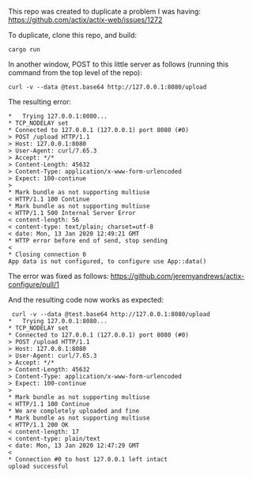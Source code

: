 This repo was created to duplicate a problem I was having:
https://github.com/actix/actix-web/issues/1272

To duplicate, clone this repo, and build:

```
cargo run
```

In another window, POST to this little server as follows (running this command from the top level of the repo):

```
curl -v --data @test.base64 http://127.0.0.1:8080/upload
```

The resulting error:

```
*   Trying 127.0.0.1:8080...
* TCP_NODELAY set
* Connected to 127.0.0.1 (127.0.0.1) port 8080 (#0)
> POST /upload HTTP/1.1
> Host: 127.0.0.1:8080
> User-Agent: curl/7.65.3
> Accept: */*
> Content-Length: 45632
> Content-Type: application/x-www-form-urlencoded
> Expect: 100-continue
> 
* Mark bundle as not supporting multiuse
< HTTP/1.1 100 Continue
* Mark bundle as not supporting multiuse
< HTTP/1.1 500 Internal Server Error
< content-length: 56
< content-type: text/plain; charset=utf-8
< date: Mon, 13 Jan 2020 12:49:21 GMT
* HTTP error before end of send, stop sending
< 
* Closing connection 0
App data is not configured, to configure use App::data()
```

The error was fixed as follows:
https://github.com/jeremyandrews/actix-configure/pull/1

And the resulting code now works as expected:

```
 curl -v --data @test.base64 http://127.0.0.1:8080/upload
*   Trying 127.0.0.1:8080...
* TCP_NODELAY set
* Connected to 127.0.0.1 (127.0.0.1) port 8080 (#0)
> POST /upload HTTP/1.1
> Host: 127.0.0.1:8080
> User-Agent: curl/7.65.3
> Accept: */*
> Content-Length: 45632
> Content-Type: application/x-www-form-urlencoded
> Expect: 100-continue
> 
* Mark bundle as not supporting multiuse
< HTTP/1.1 100 Continue
* We are completely uploaded and fine
* Mark bundle as not supporting multiuse
< HTTP/1.1 200 OK
< content-length: 17
< content-type: plain/text
< date: Mon, 13 Jan 2020 12:47:29 GMT
< 
* Connection #0 to host 127.0.0.1 left intact
upload successful
```
